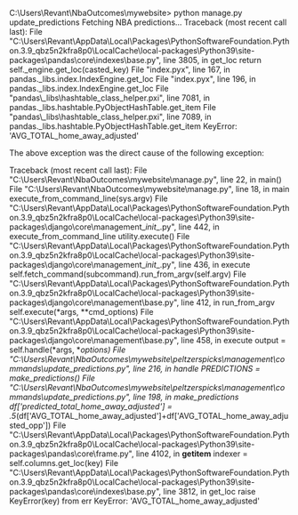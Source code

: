 C:\Users\Revant\NbaOutcomes\mywebsite> python manage.py update_predictions
Fetching NBA predictions...
Traceback (most recent call last):
  File "C:\Users\Revant\AppData\Local\Packages\PythonSoftwareFoundation.Python.3.9_qbz5n2kfra8p0\LocalCache\local-packages\Python39\site-packages\pandas\core\indexes\base.py", line 3805, in get_loc
    return self._engine.get_loc(casted_key)
  File "index.pyx", line 167, in pandas._libs.index.IndexEngine.get_loc
  File "index.pyx", line 196, in pandas._libs.index.IndexEngine.get_loc
  File "pandas\\_libs\\hashtable_class_helper.pxi", line 7081, in pandas._libs.hashtable.PyObjectHashTable.get_item
  File "pandas\\_libs\\hashtable_class_helper.pxi", line 7089, in pandas._libs.hashtable.PyObjectHashTable.get_item
KeyError: 'AVG_TOTAL_home_away_adjusted'

The above exception was the direct cause of the following exception:

Traceback (most recent call last):
  File "C:\Users\Revant\NbaOutcomes\mywebsite\manage.py", line 22, in <module>
    main()
  File "C:\Users\Revant\NbaOutcomes\mywebsite\manage.py", line 18, in main
    execute_from_command_line(sys.argv)
  File "C:\Users\Revant\AppData\Local\Packages\PythonSoftwareFoundation.Python.3.9_qbz5n2kfra8p0\LocalCache\local-packages\Python39\site-packages\django\core\management\__init__.py", line 442, in execute_from_command_line
    utility.execute()
  File "C:\Users\Revant\AppData\Local\Packages\PythonSoftwareFoundation.Python.3.9_qbz5n2kfra8p0\LocalCache\local-packages\Python39\site-packages\django\core\management\__init__.py", line 436, in execute
    self.fetch_command(subcommand).run_from_argv(self.argv)
  File "C:\Users\Revant\AppData\Local\Packages\PythonSoftwareFoundation.Python.3.9_qbz5n2kfra8p0\LocalCache\local-packages\Python39\site-packages\django\core\management\base.py", line 412, in run_from_argv
    self.execute(*args, **cmd_options)
  File "C:\Users\Revant\AppData\Local\Packages\PythonSoftwareFoundation.Python.3.9_qbz5n2kfra8p0\LocalCache\local-packages\Python39\site-packages\django\core\management\base.py", line 458, in execute
    output = self.handle(*args, **options)
  File "C:\Users\Revant\NbaOutcomes\mywebsite\peltzerspicks\management\commands\update_predictions.py", line 216, in handle
    PREDICTIONS = make_predictions()
  File "C:\Users\Revant\NbaOutcomes\mywebsite\peltzerspicks\management\commands\update_predictions.py", line 198, in make_predictions
    df['predicted_total_home_away_adjusted'] = .5*(df['AVG_TOTAL_home_away_adjusted']+df['AVG_TOTAL_home_away_adjusted_opp'])
  File "C:\Users\Revant\AppData\Local\Packages\PythonSoftwareFoundation.Python.3.9_qbz5n2kfra8p0\LocalCache\local-packages\Python39\site-packages\pandas\core\frame.py", line 4102, in __getitem__
    indexer = self.columns.get_loc(key)
  File "C:\Users\Revant\AppData\Local\Packages\PythonSoftwareFoundation.Python.3.9_qbz5n2kfra8p0\LocalCache\local-packages\Python39\site-packages\pandas\core\indexes\base.py", line 3812, in get_loc
    raise KeyError(key) from err
KeyError: 'AVG_TOTAL_home_away_adjusted'
